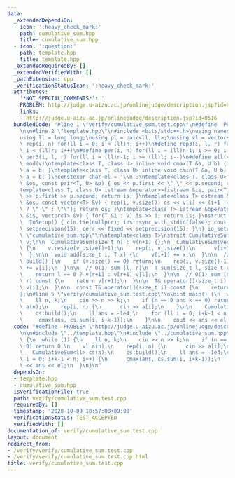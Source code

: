 ```yaml
---
data:
  _extendedDependsOn:
  - icon: ':heavy_check_mark:'
    path: cumulative_sum.hpp
    title: cumulative_sum.hpp
  - icon: ':question:'
    path: template.hpp
    title: template.hpp
  _extendedRequiredBy: []
  _extendedVerifiedWith: []
  _pathExtension: cpp
  _verificationStatusIcon: ':heavy_check_mark:'
  attributes:
    '*NOT_SPECIAL_COMMENTS*': ''
    PROBLEM: http://judge.u-aizu.ac.jp/onlinejudge/description.jsp?id=0516
    links:
    - http://judge.u-aizu.ac.jp/onlinejudge/description.jsp?id=0516
  bundledCode: "#line 1 \"verify/cumulative_sum.test.cpp\"\n#define  PROBLEM \"http://judge.u-aizu.ac.jp/onlinejudge/description.jsp?id=0516\"\
    \n\n#line 2 \"template.hpp\"\n#include <bits/stdc++.h>\nusing namespace std;\n\
    using ll = long long;\nusing pl = pair<ll, ll>;\nusing vl = vector<ll>;\n#define\
    \ rep(i, n) for(ll i = 0; i < (ll)n; i++)\n#define rep3(i, l, r) for(ll i = l;\
    \ i < (ll)r; i++)\n#define per(i, n) for(ll i = (ll)n-1; i >= 0; i--)\n#define\
    \ per3(i, l, r) for(ll i = (ll)r-1; i >= (ll)l; i--)\n#define all(v) begin(v),\
    \ end(v)\ntemplate<class T, class U> inline void cmax(T &a, U b) { if (a < b)\
    \ a = b; }\ntemplate<class T, class U> inline void cmin(T &a, U b) { if (a > b)\
    \ a = b; }\nconstexpr char el = '\\n';\ntemplate<class T, class U> ostream &operator<<(ostream\
    \ &os, const pair<T, U> &p) { os << p.first << \" \" << p.second; return os; }\n\
    template<class T, class U> istream &operator>>(istream &is, pair<T, U> &p) { is\
    \ >> p.first >> p.second; return is; }\ntemplate<class T> ostream &operator<<(ostream\
    \ &os, const vector<T> &v) { rep(i, v.size()) os << v[i] << (i+1 != (ll)v.size()\
    \ ? \" \" : \"\"); return os; }\ntemplate<class T> istream &operator>>(istream\
    \ &is, vector<T> &v) { for(T &i : v) is >> i; return is; }\nstruct IoSetup {\n\
    \  IoSetup() { cin.tie(nullptr); ios::sync_with_stdio(false); cout << fixed <<\
    \ setprecision(15); cerr << fixed << setprecision(15); }\n} io_setup;\n#line 3\
    \ \"cumulative_sum.hpp\"\n\ntemplate<class T>\nstruct CumulativeSum {\n  vector<T>\
    \ v;\n\n  CumulativeSum(size_t n) : v(n+1) {};\n  CumulativeSum(vector<T> v_)\
    \ {\n    v.resize(v_.size()+1);\n    rep(i, v_.size())\n      v[i+1] = v_[i];\n\
    \  };\n\n  void add(size_t i, T x) {\n    v[i+1] += x;\n  }\n\n  // O(N)\n  void\
    \ build() {\n    if (v.size() == 0) return;\n    rep(i, v.size()-1)\n      v[i+1]\
    \ += v[i];\n  }\n\n  // O(1) sum [l, r]\n  T sum(size_t l, size_t r) const {\n\
    \    return l == 0 ? v[r+1] : v[r+1]-v[l];\n  }\n\n  // O(1) sum [0, r]\n  T sum(size_t\
    \ r) const {\n    return v[r+1];\n  }\n\n  T& operator[](size_t i) {\n    return\
    \ v[i];\n  }\n\n  const T& operator[](size_t i) const {\n    return v[i];\n  }\n\
    };\n#line 5 \"verify/cumulative_sum.test.cpp\"\n\nint main() {\n  while (1) {\n\
    \    ll n, k;\n    cin >> n >> k;\n    if (n == 0 and k == 0) return 0;\n    vl\
    \ a(n);\n    rep(i, n) {\n      cin >> a[i];\n    }\n\n    CumulativeSum<ll> cs(a);\n\
    \    cs.build();\n    ll ans = -1e4;\n    for (ll i = 0; i+k-1 < n; i++) {\n \
    \     cmax(ans, cs.sum(i, i+k-1));\n    }\n\n    cout << ans << el;\n  }\n}\n"
  code: "#define  PROBLEM \"http://judge.u-aizu.ac.jp/onlinejudge/description.jsp?id=0516\"\
    \n\n#include \"../template.hpp\"\n#include \"../cumulative_sum.hpp\"\n\nint main()\
    \ {\n  while (1) {\n    ll n, k;\n    cin >> n >> k;\n    if (n == 0 and k ==\
    \ 0) return 0;\n    vl a(n);\n    rep(i, n) {\n      cin >> a[i];\n    }\n\n \
    \   CumulativeSum<ll> cs(a);\n    cs.build();\n    ll ans = -1e4;\n    for (ll\
    \ i = 0; i+k-1 < n; i++) {\n      cmax(ans, cs.sum(i, i+k-1));\n    }\n\n    cout\
    \ << ans << el;\n  }\n}\n"
  dependsOn:
  - template.hpp
  - cumulative_sum.hpp
  isVerificationFile: true
  path: verify/cumulative_sum.test.cpp
  requiredBy: []
  timestamp: '2020-10-09 18:57:08+09:00'
  verificationStatus: TEST_ACCEPTED
  verifiedWith: []
documentation_of: verify/cumulative_sum.test.cpp
layout: document
redirect_from:
- /verify/verify/cumulative_sum.test.cpp
- /verify/verify/cumulative_sum.test.cpp.html
title: verify/cumulative_sum.test.cpp
---
```


